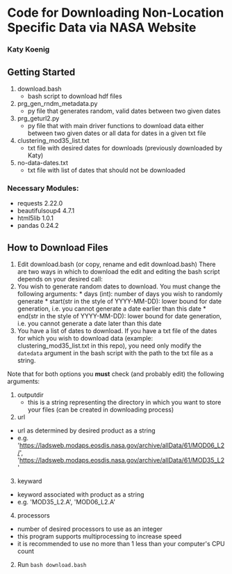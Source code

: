 # Code for Downloading Non-Location Specific Data via NASA Website

### Katy Koenig

## Getting Started
1. download.bash
	* bash script to download hdf files
2. prg_gen_rndm_metadata.py
	* py file that generates random, valid dates between two given dates
3. prg_geturl2.py
	* py file that with main driver functions to download data either between two given dates or all data for dates in a given txt file
4. clustering_mod35_list.txt
	* txt file with desired dates for downloads (previously downloaded by Katy)
5. no-data-dates.txt
	* txt file with list of dates that should not be downloaded

### Necessary Modules:

* requests 2.22.0
* beautifulsoup4 4.7.1
* html5lib 1.0.1
* pandas 0.24.2

## How to Download Files

1. Edit download.bash (or copy, rename and edit download.bash)
 There are two ways in which to download the edit and editing the bash script depends on your desired call:
 1. You wish to generate random dates to download.
 	You must change the following arguments:
	 	* days (int): number of days you wish to randomly generate
	 	* start(str in the style of YYYY-MM-DD): lower bound for date generation, i.e. you cannot generate a date earlier than this date
	 	* end(str in the style of YYYY-MM-DD): lower bound for date generation, i.e. you cannot generate a date later than this date
 2. You have a list of dates to download.
 	If you have a txt file of the dates for which you wish to download data (example: clustering_mod35_list.txt in this repo), you need only modify the `datedata` argument in the bash script with the path to the txt file as a string.

 Note that for both options you **must** check (and probably edit) the following arguments:
 1. outputdir
 	* this is a string representing the directory in which you want to store your files (can be created in downloading process)
 2. url
  * url as determined by desired product as a string
  * e.g. 'https://ladsweb.modaps.eosdis.nasa.gov/archive/allData/61/MOD06_L2/', 'https://ladsweb.modaps.eosdis.nasa.gov/archive/allData/61/MOD35_L2'
 3. keyward
  * keyword associated with product as a string
  * e.g. 'MOD35_L2.A', 'MOD06_L2.A'
 4. processors
  * number of desired processors to use as an integer
  * this program supports multiprocessing to increase speed
  * it is recommended to use no more than 1 less than your computer's CPU count

2. Run `bash download.bash`
